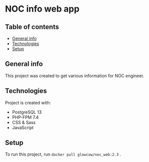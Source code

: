 # NOC info web app
## Table of contents
* [General info](#general-info)
* [Technologies](#technologies)
* [Setup](#setup)

## General info
This project was created to get various information for NOC engineer.
    
## Technologies
Project is created with:
* PostgreSQL 13
* PHP-FPM 7.4
* CSS & Sass
* JavaScript
    
## Setup
To run this project, run ```docker pull glowcow/noc_web:2.3``` .